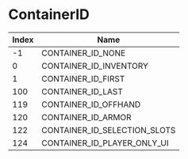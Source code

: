 # ContainerID

Index | Name
--- | ---
-1 | CONTAINER_ID_NONE
0 | CONTAINER_ID_INVENTORY
1 | CONTAINER_ID_FIRST
100 | CONTAINER_ID_LAST
119 | CONTAINER_ID_OFFHAND
120 | CONTAINER_ID_ARMOR
122 | CONTAINER_ID_SELECTION_SLOTS
124 | CONTAINER_ID_PLAYER_ONLY_UI
